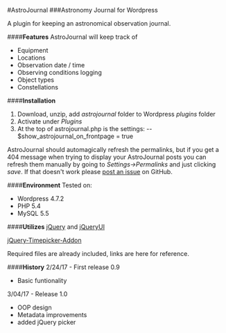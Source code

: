 #AstroJournal
###Astronomy Journal for Wordpress

A plugin for keeping an astronomical observation journal.

####**Features**
AstroJournal will keep track of 
- Equipment
- Locations
- Observation date / time
- Observing conditions logging
- Object types
- Constellations

####**Installation**
1. Download, unzip, add _astrojournal_ folder to Wordpress _plugins_ folder
2. Activate under *Plugins*
3. At the top of astrojournal.php is the settings:
-- $show_astrojournal_on_frontpage = true

AstroJournal should automagically refresh the permalinks, but if you get a 404 message when trying to display your AstroJournal posts you can refresh them manually by going to *Settings->Permalinks* and just clicking _save_. If that doesn't work please [post an issue](https://github.com/plaidmelon/AstroJournal/issues) on GitHub.

####**Environment**
Tested on:
- Wordpress 4.7.2
- PHP 5.4
- MySQL 5.5

####**Utilizes**
[jQuery](https://jquery.com) and [jQueryUI](https://jqueryui.com)

[jQuery-Timepicker-Addon](https://github.com/trentrichardson/jQuery-Timepicker-Addon)

Required files are already included, links are here for reference.

####**History**
2/24/17 - First release 0.9
- Basic funtionality

3/04/17 - Release 1.0
- OOP design
- Metadata improvements
- added jQuery picker